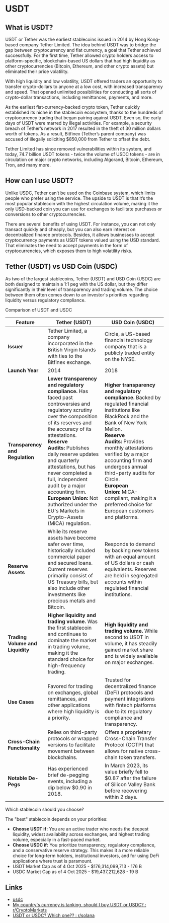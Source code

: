 # USDT

## What is USDT?

USDT or Tether was the earliest stablecoins issued in 2014 by Hong Kong-based company Tether Limited. The idea behind USDT was to bridge the gap between cryptocurrency and fiat currency, a goal that Tether achieved successfully. For the first time, Tether allowed crypto holders access to platform-specific, blockchain-based US dollars that had high liquidity as other cryptocurrencies (Bitcoin, Ethereum, and other crypto assets) but eliminated their price volatility.

With high liquidity and low volatility, USDT offered traders an opportunity to transfer crypto-dollars to anyone at a low cost, with increased transparency and speed. That opened unlimited possibilities for conducting all sorts of crypto-dollar transactions, including remittances, payments, and more.

As the earliest fiat-currency-backed crypto token, Tether quickly established its niche in the stablecoin ecosystem, thanks to the hundreds of cryptocurrency trading that began pairing against USDT. Even so, the early days of USDT were marred by illegal activities. For example, a security breach of Tether’s network in 2017 resulted in the theft of 30 million dollars worth of tokens. As a result, Bitfinex (Tether’s parent company) was accused of illegally soliciting $850,000 from Tether to offset the debt.

Tether Limited has since removed vulnerabilities within its system, and today, 74.7 billion USDT tokens - twice the volume of USDC tokens - are in circulation on major crypto networks, including Algorand, Bitcoin, Ethereum, Tron, and many more.

## How can I use USDT?

Unlike USDC, Tether can’t be used on the Coinbase system, which limits people who prefer using the service. The upside to USDT is that it’s the most popular stablecoin with the highest circulation volume, making it the only USD-backed coin you can use for exchanges to facilitate purchases or conversions to other cryptocurrencies.

There are several benefits of using USDT. For instance, you can not only transact quickly and cheaply, but you can also earn interest on decentralized finance protocols. Besides, it allows businesses to accept cryptocurrency payments as USDT tokens valued using the USD standard. That eliminates the need to accept payments in the form of cryptocurrencies, which exposes them to high volatility risks.

## Tether (USDT) vs USD Coin (USDC)

As two of the largest stablecoins, Tether (USDT) and USD Coin (USDC) are both designed to maintain a 1:1 peg with the US dollar, but they differ significantly in their level of transparency and trading volume. The choice between them often comes down to an investor's priorities regarding liquidity versus regulatory compliance.

Comparison of USDT and USDC

|Feature|Tether (USDT)|USD Coin (USDC)|
|---|---|---|
|**Issuer**|Tether Limited, a company incorporated in the British Virgin Islands with ties to the Bitfinex exchange.|Circle, a US-based financial technology company that is a publicly traded entity on the NYSE.|
|**Launch Year**|2014|2018|
|**Transparency and Regulation**|**Lower transparency and regulatory compliance.** Has faced past controversies and regulatory scrutiny over the composition of its reserves and the accuracy of its attestations.  <br>**Reserve Audits:** Publishes daily reserve updates and quarterly attestations, but has never completed a full, independent audit by a major accounting firm.  <br>**European Union:** Not authorized under the EU's Markets in Crypto-Assets (MiCA) regulation.|**Higher transparency and regulatory compliance.** Backed by regulated financial institutions like BlackRock and the Bank of New York Mellon.  <br>**Reserve Audits:** Provides monthly attestations verified by a major accounting firm and undergoes annual third-party audits for Circle.  <br>**European Union:** MiCA-compliant, making it a preferred choice for European customers and platforms.|
|**Reserve Assets**|While its reserve assets have become safer over time, historically included commercial paper and secured loans. Current reserves primarily consist of US Treasury bills, but also include other investments like precious metals and Bitcoin.|Responds to demand by backing new tokens with an equal amount of US dollars or cash equivalents. Reserves are held in segregated accounts within regulated financial institutions.|
|**Trading Volume and Liquidity**|**Higher liquidity and trading volume.** Was the first stablecoin and continues to dominate the market in trading volume, making it the standard choice for high-frequency trading.|**High liquidity and trading volume.** While second to USDT in volume, it has steadily gained market share and is widely available on major exchanges.|
|**Use Cases**|Favored for trading on exchanges, global remittances, and other applications where high liquidity is a priority.|Trusted for decentralized finance (DeFi) protocols and payment integrations with fintech platforms due to its regulatory compliance and transparency.|
|**Cross-Chain Functionality**|Relies on third-party protocols or wrapped versions to facilitate movement between blockchains.|Offers a proprietary Cross-Chain Transfer Protocol (CCTP) that allows for native cross-chain token transfers.|
|**Notable De-Pegs**|Has experienced brief de-pegging events, including a dip below $0.90 in 2018.|In March 2023, its value briefly fell to $0.87 after the failure of Silicon Valley Bank before recovering within 2 days.|

Which stablecoin should you choose?

The "best" stablecoin depends on your priorities:

- **Choose USDT if:** You are an active trader who needs the deepest liquidity, widest availability across exchanges, and highest trading volume, especially in a fast-paced market.
- **Choose USDC if:** You prioritize transparency, regulatory compliance, and a conservative reserve strategy. This makes it a more reliable choice for long-term holders, institutional investors, and for using DeFi applications where trust is paramount.
- USDT Market Cap as of 4 Oct 2025 - $176,314,099,713 - 176 B
- USDC Market Cap as of 4 Oct 2025 - $19,437,212,628 - 19 B

## Links

- [usdc](decentralized-applications/coins-tokens-chains/usdc.md)
- [My country's currency is tanking, should I buy USDT or USDC? : r/CryptoMarkets](https://www.reddit.com/r/CryptoMarkets/comments/1hoc3na/my_countrys_currency_is_tanking_should_i_buy_usdt/)
- [USDT or USDC? Which one?? : r/solana](https://www.reddit.com/r/solana/comments/1d08hqr/usdt_or_usdc_which_one/)
